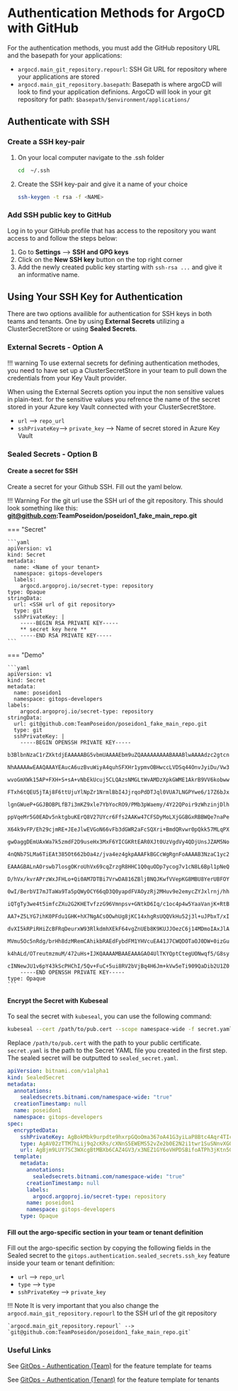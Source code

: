 # Authentication Methods for ArgoCD with GitHub

For the authentication methods, you must add the GitHub repository URL and the basepath for your applications:

- `argocd.main_git_repository.repourl`: SSH Git URL for repository where your applications are stored 
-  `argocd.main_git_repository.basepath`: Basepath is where argoCD will look to find your application definions. ArgoCD will look in your git repository for path: `$basepath/$environment/applications/`

## Authenticate with SSH

### Create a SSH key-pair

1. On your local computer navigate to the .ssh folder

    ```bash
    cd  ~/.ssh
    ```

2. Create the SSH key-pair and give it a name of your choice

    ```bash
    ssh-keygen -t rsa -f <NAME>
    ```

### Add SSH public key to GitHub

Log in to your GitHub profile that has access to the repository you want access to and follow the steps below:

1. Go to **Settings** --> **SSH and GPG keys**
2. Click on the **New SSH key** button on the top right corner
3. Add the newly created public key starting with `ssh-rsa ...` and give it an informative name.

## Using Your SSH Key for Authentication

There are two options availible for authentication for SSH keys in both teams and tenants. One by using **External Secrets** utilizing a ClusterSecretStore or using **Sealed Secrets**.

### External Secrets - Option A

!!! warning
    To use external secrets for defining authentication methodes, you need to have set up a ClusterSecretStore in your team to pull down the credentials from your Key Vault provider.

When using the External Secrets option you input the non sensitive values in plain-text. for the sensitive values you refrence the name of the secret stored in your Azure key Vault connected with your ClusterSecretStore.

* `url` --> `repo_url`
* `sshPrivateKey`--> `private_key` --> Name of secret stored in Azure Key Vault

### Sealed Secrets - Option B

#### Create a secret for SSH

Create a secret for your Github SSH. 
Fill out the yaml below.

!!! Warning 
    For the git url use the SSH url of the git repository. This should look something like this: **git@github.com:TeamPoseidon/poseidon1_fake_main_repo.git**

=== "Secret"

    ```yaml 
    apiVersion: v1
    kind: Secret
    metadata:
      name: <Name of your tenant>
      namespace: gitops-developers
      labels:
        argocd.argoproj.io/secret-type: repository
    type: Opaque
    stringData:
      url: <SSH url of git repository>
      type: git
      sshPrivateKey: |
        -----BEGIN RSA PRIVATE KEY-----
        ** secret key here **
        -----END RSA PRIVATE KEY-----
    ```

=== "Demo"

    ```yaml 
    apiVersion: v1
    kind: Secret
    metadata:
      name: poseidon1
      namespace: gitops-developers
    labels:
        argocd.argoproj.io/secret-type: repository
    stringData:
      url: git@github.com:TeamPoseidon/poseidon1_fake_main_repo.git
      type: git
      sshPrivateKey: |
        -----BEGIN OPENSSH PRIVATE KEY-----
        b3BlbnNzaC1rZXktdjEAAAAABG5vbmUAAAAEbm9uZQAAAAAAAAABAAABlwAAAAdzc2gtcn
        NhAAAAAwEAAQAAAYEAucA6uzBvuWiyA4quhSFXHr1ypmvOBHwccLVDSq44OnvJyiDu/Vw3
        wvoGmXWk15AP+FXH+S+sA+vNbEkUcuj5CLQAzsNMGLtWvAMDzXpkGWME1AkrB9VV6kobww
        FTxh6tQEU5jTAj8F6ttUjuYlNpZr1NrmlBbI4JjrqoPdDTJql0VUA7LNGPYwe6/17Z6bJx
        lgnGWueP+GGJBOBPLfB7i3mKZ9xle7YbYocRO9/PMb3pWaemy/4Y22QPoir9zWhzinjDlh
        ppVqeMr5G0EADv5nktgbuKErQ8V27UYcr6Ffs2AAKw47CFSDyMoLXjGGBGxRBBWQe7naPe
        X64k9vFP/Eh29cjmRE+JEeJlwEVGoN66vFb3dGWR2aFcSQXri+BmdQRvwr0pQkk57MLqPX
        gwOaggDEmUAxWa7k5zmdF2D9useHx3MxF6YICGKRtEAR0XJt0UzVgdVy4QDjUnsJZAM5No
        4nQNb7SLMa6TiEAt385Ot662bOa4z/jva4ez4gkpAAAFkBGCcWgRgnFoAAAAB3NzaC1yc2
        EAAAGBALnAOrswb7losgOKroUhVx69cqZrzgR8HHC1Q0quODp7ycog7v1cN8L6Bpl1pNeQ
        D/hVx/kvrAPrzWxJFHLo+Qi0AM7DTBi7VrwDA816ZBljBNQJKwfVVepKG8MBU8YerUBFOY
        0wI/BerbVI7mJTaWa9Ta5pQWyOCY66qD3Q0yapdFVAOyzRj2MHuv9e2emycZYJxlrnj/hh
        iQTgTy3we4t5imfcZXu2G2KHETvfzzG96Vmnpsv+GNtkD6Iq/c1oc4p4w5YaaVanjK+RtB
        AA7+Z5LYG7ihK0PFdu1GHK+hX7NgACsOOwhUg8jKC14xhgRsUQQVkHu52j3l+uJPbxT/xI
        dvXI5kRPiRHiZcBFRqDeurxW93RlkdmhXEkF64vgZnUEb8K9KUJJOezC6j14MDmoIAxJlA
        MVmu5Oc5nRdg/brHh8dzMRemCAhikbRAEdFybdFM1YHVcuEA41J7CWQDOTaOJ0DW+0izGu
        k4hALd/OTreutmzmuM/472uHs+IJKQAAAAMBAAEAAAGAO4UlTKYQptCtegUONwqf5/G8sy
        cINNewJU1v6pY43kScPHChI/5Qv+FuC+5ui8RV2bVjBq4H6Jm+kVw5eTi909QaDib2U1Z0
        -----END OPENSSH PRIVATE KEY-----
    type: Opaque
    ```


#### Encrypt the Secret with Kubeseal

To seal the secret with `kubeseal`, you can use the following command:

```bash
kubeseal --cert /path/to/pub.cert --scope namespace-wide -f secret.yaml -o yaml > sealed_secret.yaml
```
Replace `/path/to/pub.cert` with the path to your public certificate. `secret.yaml` is the path to the Secret YAML file you created in the first step. The sealed secret will be outputted to `sealed_secret.yaml`.

```yaml title="sealed_secret.yaml"
apiVersion: bitnami.com/v1alpha1
kind: SealedSecret
metadata:
  annotations:
    sealedsecrets.bitnami.com/namespace-wide: "true"
  creationTimestamp: null
  name: poseidon1
  namespace: gitops-developers
spec:
  encryptedData:
    sshPrivateKey: AgBokMbk9urpdte9hxrpGQoOma367oA41G3yiLaP8Btc4Aqr4TIcxdKbFjcbZu6W1ytU4MMgyM2m9c7vTPqH/61AnF6pA6BKkNcrViuXziLNWzesDtR8Egj3yNEcqp0la6wHzdmVavYhjcnqhJ9O/2KavLIP/BqEoKx7/vhbf9c8z7J/lgqp5Siq4xadgasgdgaX5dbHpZap+SyCz4GyYpUOhWWYLuoAhCpuY/QzGu0elzOC4BeCmj2bNCLV3lmeHme7skam12n3g0IAU9dnhK+L3lC5BdsmkKWswYuvhLAvEWzF7VKOHqkQEFqlMoOD8f+bBjkaFK3omGf4ir0C4RAq
    type: AgAV02zTTM7hLij9q2cKRs/cXNnS5EWEMS52vZe2b0E2N2i1twr1SuSNnvXGQB4upV1QO++Viwm150UmT+beWIP2QcC+0nqtfqujSzP670ZZvTVKuu7gOa3b5RVg0UHHK0lv+yUDrydK+UZjHDP2MWVmXsc5YanMknwjseo8Q4ad69adgasgSWAzfBRKlZPh
    url: AgBjm9LUY7SC3WXcgBtMBXb6CAZ4GV3/x3NEZ1GY6oVHPDSBifoATPh3jKtn5GUBktw1YsqFRREyuO9A1VNyi4DQu/H86vjo4pwo0G/egWkr4HbQKS6VpbUbwq2U2B3Cnp/A9H+giNuQ3Oj7UWnbOWPndpOTXL6oxFETTpnFDH5asgasgOgrTe6YM2XTNuizyDd
  template:
    metadata:
      annotations:
        sealedsecrets.bitnami.com/namespace-wide: "true"
      creationTimestamp: null
      labels:
        argocd.argoproj.io/secret-type: repository
      name: poseidon1
      namespace: gitops-developers
    type: Opaque

```

#### Fill out the argo-specific section in your team or tenant definition

Fill out the argo-specific section by copying the following fields in the Sealed secret to the `gitops.authentication.sealed_secrets.ssh_key` feature inside your team or tenant definition:

* `url` --> `repo_url`
* `type` --> `type`
* `sshPrivateKey` --> `private_key`


!!! Note
    It is very important that you also change the `argocd.main_git_repository.repourl` to the SSH url of the git repository

    `argocd.main_git_repository.repourl` --> `git@github.com:TeamPoseidon/poseidon1_fake_main_repo.git`


### Useful Links

See [GitOps - Authentication (Team)](../../../../OpenShift%20Teams/Team%20features/gitops/gitops-authentication.md) for the feature template for teams

See [GitOps - Authentication (Tenant)](../../../../OpenShift%20Tenants/Tenant%20features/GitOps/gitops-authentication.md) for the feature template for tenants
